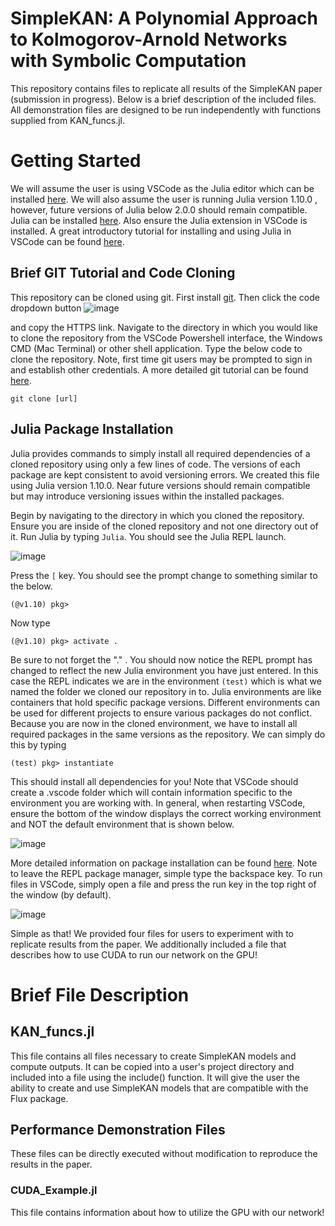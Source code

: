 # SimpleKAN: A Polynomial Approach to Kolmogorov-Arnold Networks with Symbolic Computation
This repository contains files to replicate all results of the SimpleKAN paper (submission in progress). Below is a brief description of the included files. All demonstration files are designed to be run independently with functions supplied from KAN_funcs.jl.

# Getting Started
We will assume the user is using VSCode as the Julia editor which can be installed [here](https://code.visualstudio.com/download). We will also assume the user is running Julia version 1.10.0 , however, future versions of Julia below 2.0.0 should remain compatible. Julia can be installed [here](https://julialang.org/downloads/). Also ensure the Julia extension in VSCode is installed. A great introductory tutorial for installing and using Julia in VSCode can be found [here](https://code.visualstudio.com/docs/languages/julia).

## Brief GIT Tutorial and Code Cloning
This repository can be cloned using git. First install [git](https://git-scm.com/downloads). Then click the code dropdown button
![image](https://github.com/user-attachments/assets/7315f054-06a2-4803-a942-8120473de71e)

and copy the HTTPS link. Navigate to the directory in which you would like to clone the repository from the VSCode Powershell interface, the Windows CMD (Mac Terminal) or other shell application. Type the below code to clone the repository. Note, first time git users may be prompted to sign in and establish other credentials. A more detailed git tutorial can be found [here](https://git-scm.com/docs/gittutorial).
```
git clone [url]
```

## Julia Package Installation
Julia provides commands to simply install all required dependencies of a cloned repository using only a few lines of code. The versions of each package are kept consistent to avoid versioning errors. We created this file using Julia version 1.10.0. Near future versions should remain compatible but may introduce versioning issues within the installed packages.

Begin by navigating to the directory in which you cloned the repository. Ensure you are inside of the cloned repository and not one directory out of it. Run Julia by typing `Julia`. You should see the Julia REPL launch.

![image](https://github.com/user-attachments/assets/9dc474ca-fa16-420a-8495-aadfd6dce5dd)

Press the `[` key. You should see the prompt change to something similar to the below.

```
(@v1.10) pkg>
```

Now type

```
(@v1.10) pkg> activate .
```
Be sure to not forget the "." . You should now notice the REPL prompt has changed to reflect the new Julia environment you have just entered. In this case the REPL indicates we are in the environment `(test)` which is what we named the folder we cloned our repository in to. Julia environments are like containers that hold specific package versions. Different environments can be used for different projects to ensure various packages do not conflict. Because you are now in the cloned environment, we have to install all required packages in the same versions as the repository. We can simply do this by typing

```
(test) pkg> instantiate
```

This should install all dependencies for you! Note that VSCode should create a .vscode folder which will contain information specific to the environment you are working with. In general, when restarting VSCode, ensure the bottom of the window displays the correct working environment and NOT the default environment that is shown below.

![image](https://github.com/user-attachments/assets/aca78ff8-309e-46c1-8cce-2c989bf5627a)

More detailed information on package installation can be found [here](https://pkgdocs.julialang.org/v1/environments/). Note to leave the REPL package manager, simple type the backspace key. To run files in VSCode, simply open a file and press the run key in the top right of the window (by default).

![image](https://github.com/user-attachments/assets/7b5bd035-ef6b-4a5c-9fc1-6af236c5893d)

Simple as that! We provided four files for users to experiment with to replicate results from the paper. We additionally included a file that describes how to use CUDA to run our network on the GPU!


# Brief File Description
## KAN_funcs.jl
This file contains all files necessary to create SimpleKAN models and compute outputs. It can be copied into a user's project directory and included into a file using the include() function. It will give the user the ability to create and use SimpleKAN models that are compatible with the Flux package.

## Performance Demonstration Files
These files can be directly executed without modification to reproduce the results in the paper. 

### CUDA_Example.jl
This file contains information about how to utilize the GPU with our network!


